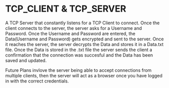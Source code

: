 # TCP_CLIENT & TCP_SERVER

A TCP Server that constantly listens for a TCP Client to connect. Once the client connects to the server, the server asks for a Username and Password.
Once the Username and Password are entered, the Data(Username and Password) gets encrypted and sent to the server. Once it reaches the server, the server decrypts the Data and stores it in a Data.txt file.
Once the Data is stored in the .txt file the server sends the client a confirmation that the connection was succesful and the Data has been saved and updated.

Future Plans invlove the server being able to accept connections from multiple clients, then the server will act as a browser once you have logged in with the correct credentials.
